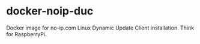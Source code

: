 # docker-noip-duc
Docker image for no-ip.com Linux Dynamic Update Client installation. Think for RaspberryPi. 
